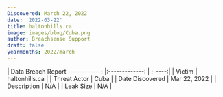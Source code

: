 ```yaml
---
Discovered: March 22, 2022
date: '2022-03-22'
title: haltonhills.ca
image: images/blog/Cuba.png
author: Breachsense Support
draft: false
yearmonths: 2022/march
---
```



| Data Breach Report
------------:   |:-------------:    | :-----:|
| Victim    | haltonhills.ca      | 
| Threat Actor    | Cuba      | 
| Date Discovered    | Mar 22, 2022      | 
| Description    | N/A      | 
| Leak Size    | N/A      | 

